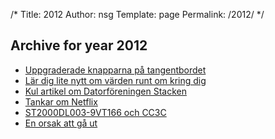 /*
 Title: 2012
 Author: nsg
 Template: page
  Permalink: /2012/
*/
## Archive for year 2012

 * [Uppgraderade knapparna på tangentbordet](/2012/04/13/uppgraderade-knapparna-pa-tangentbordet/)
 * [Lär dig lite nytt om värden runt om kring dig](/2012/06/11/lar-dig-lite-nytt-om-varden-runt-om-kring-dig/)
 * [Kul artikel om Datorföreningen Stacken](/2012/06/17/kul-artikel-om-datorforeningen-stacken/)
 * [Tankar om Netflix](/2012/10/22/tankar-om-netflix/)
 * [ST2000DL003-9VT166 och CC3C](/2012/10/25/st2000dl003-9vt166-och-cc3c/)
 * [En orsak att gå ut](/2012/11/28/en-orsak-att-ga-ut/)
